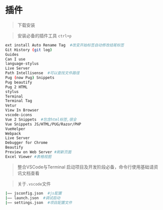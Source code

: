 # 插件
> 下载安装

> 安装必备的插件工具 `ctrl+p`

```bash
ext install Auto Rename Tag  #改变开始标签自动修改结尾标签
Git History (git log)
Guides 
Can I use 
language-stylus 
Live Server 
Path Intellisense  #可以查找文件路径
Pug (now Pug) Snippets 
Pug beautify
Pug 2 HTML
stylus
Terminal
Terminal Tag 
Vetur
View In Browser 
vscode-icons 
Vue 2 Snippets  #包含html标签,很全
Vue Snippets JS/HTML/PUG/Razor/PHP
VueHelper 
Webpack
Live Server
Debugger for Chrome
Beautify
Preview on Web Server #刷新页面
Excel Viewer #表格视图
```
> 整合VSCode与Terminal
启动项目及开发阶段必备，命令行使用基础请资讯文档查看

> 关于`.vscode`文件

```bash 
|—— jsconfig.json  #js配置
|—— launch.json  #调试启动
|—— settings.json  #项目配置文件

```